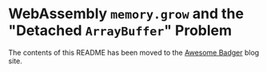 # WebAssembly `memory.grow` and the "Detached `ArrayBuffer`" Problem

The contents of this README has been moved to the [Awesome Badger](https://awesome.red-badger.com/chriswhealy/memory-grow-and-arraybuffers) blog site.
